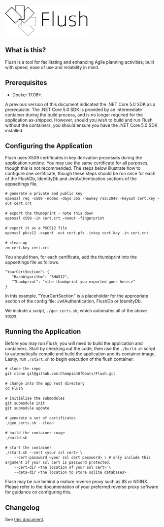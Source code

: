 ![Flush][logo]

## What is this?

Flush is a tool for facilitating and enhancing Agile planning activities; built with speed, ease of use and reliability in mind.

## Prerequisites

- Docker 17.06+.

A previous version of this document indicated the .NET Core 5.0 SDK as a prerequisite. The .NET Core 5.0 SDK is provided by an intermediate container during the build process, and is no longer required for the application as-shipped. However, should you wish to build and run Flush without the containers, you should ensure you have the .NET Core 5.0 SDK installed.

## Configuring the Application

Flush uses X509 certificates in key derivation processes during the application runtime. You may use the same certificate for all purposes, though this is not recommended. The steps below illustrate how to configure one certificate, though these steps should be run once for each of the FlushDb, IdentityDb and JwtAuthentication sections of the appsettings file.

```
# generate a private and public key
openssl req -x509 -nodes -days 365 -newkey rsa:2048 -keyout cert.key -out cert.crt

# export the thumbprint - note this down
openssl x509 -in cert.crt -noout -fingerprint

# export it as a PKCS12 file
openssl pkcs12 -export -out cert.pfx -inkey cert.key -in cert.crt

# clean up
rm cert.key cert.crt
```

You should then, for each certificate, add the thumbprint into the appsettings file as follows.

```
"YourCertSection": {
   "HashAlgorithm": "SHA512",
   "Thumbprint": "<the thumbprint you exported goes here.>"
}
```

In this example, "YourCertSection" is a placeholder for the appropriate section of the config file: JwtAuthentication, FlushDb or IdentityDb.

We include a script, `./gen_certs.sh`, which automates all of the above steps.

## Running the Application

Before you may run Flush, you will need to build the application and containers. Start by checking out the code, then use the `./build.sh` script to automatically compile and build the application and its container image. Lastly, run `./start.sh` to begin execution of the flush container.

```
# clone the repo
git clone git@github.com:ChampionOfGoats/Flush.git

# change into the app root directory
cd Flush

# initialise the submodules
git submodule init
git submodule update

# generate a set of certificates
./gen_certs.sh --clean

# build the container image
./build.sh

# start the container
./start.sh --cert <your ssl cert> \
    --cert-password <your ssl cert password> \ # only include this argument if your ssl cert is password protected.
    --cert-dir <the location of your ssl cert> \
    --data-dir <the location to store sqlite databases>
```

Flush may be run behind a mature reverse proxy such as IIS or NGINX. Please refer to the documentation of your preferred reverse proxy software for guidance on configuring this.

## Changelog

See [this document](Docs/CHANGELOG.md).

[logo]: Docs/flush-logo.png
